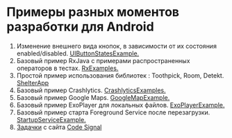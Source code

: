 # Примеры разных моментов разработки для Android

1. Изменение внешнего вида кнопок, в зависимости от их состояния enabled/disabled. [UIButtonStatesExample.](https://github.com/Nikolaiko/android_examples/tree/master/UIButtonStateExample)
2. Базовый пример RxJava с примерами распространенных операторов в тестах. [RxExamples.](https://github.com/Nikolaiko/android_examples/tree/master/RxExamples)
3. Простой пример использования библиотек : Toothpick, Room, Detekt. [ShelterApp](https://github.com/Nikolaiko/android_examples/tree/master/Shelter)
4. Базовый пример Crashlytics. [CrashlyticsExamples.](https://github.com/Nikolaiko/android_examples/tree/master/Crashlyticsexample)
5. Базовый пример Google Maps. [GoogleMapExample.](https://github.com/Nikolaiko/android_examples/tree/master/GoogleMapExample)
6. Базовый пример ExoPlayer для локальных файлов. [ExoPlayerExample.](https://github.com/Nikolaiko/android_examples/tree/master/ExoPlayerExample)
7. Базовый пример старта Foreground Service после перезагрузки. [StartupServiceExample.](https://github.com/Nikolaiko/android_examples/tree/master/StartupServiceExample)
8. [Задачки](https://github.com/Nikolaiko/android_examples/tree/master/CodeSignal) с сайта [Code Signal](https://codesignal.com/)
